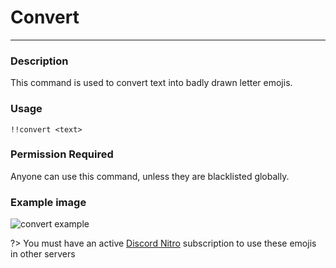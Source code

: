 # Convert
---
### Description
This command is used to convert text into badly drawn letter emojis.
### Usage
```
!!convert <text>
```
### Permission Required
Anyone can use this command, unless they are blacklisted globally.

### Example image
![convert example](../images/convert.PNG)

?> You must have an active [Discord Nitro](https://discord.com/nitro) subscription to use these emojis in other servers
